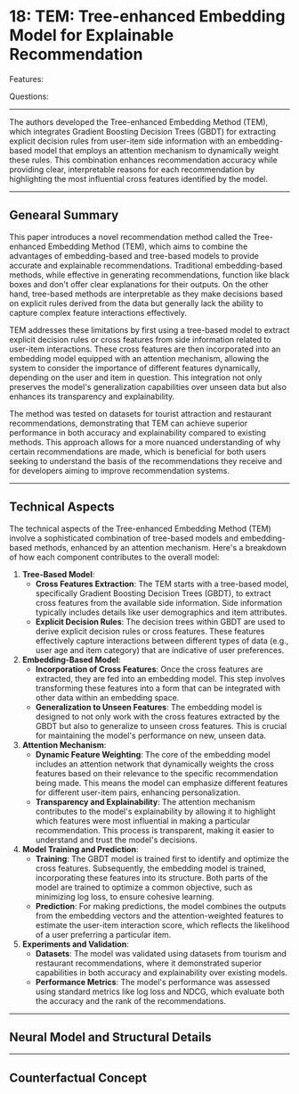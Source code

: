 # 18: TEM: Tree-enhanced Embedding Model for Explainable Recommendation

Features:

Questions:

---

The authors developed the Tree-enhanced Embedding Method (TEM), which integrates Gradient Boosting Decision Trees (GBDT) for extracting explicit decision rules from user-item side information with an embedding-based model that employs an attention mechanism to dynamically weight these rules. This combination enhances recommendation accuracy while providing clear, interpretable reasons for each recommendation by highlighting the most influential cross features identified by the model.

---

## Genearal Summary

This paper introduces a novel recommendation method called the Tree-enhanced Embedding Method (TEM), which aims to combine the advantages of embedding-based and tree-based models to provide accurate and explainable recommendations. Traditional embedding-based methods, while effective in generating recommendations, function like black boxes and don't offer clear explanations for their outputs. On the other hand, tree-based methods are interpretable as they make decisions based on explicit rules derived from the data but generally lack the ability to capture complex feature interactions effectively.

TEM addresses these limitations by first using a tree-based model to extract explicit decision rules or cross features from side information related to user-item interactions. These cross features are then incorporated into an embedding model equipped with an attention mechanism, allowing the system to consider the importance of different features dynamically, depending on the user and item in question. This integration not only preserves the model's generalization capabilities over unseen data but also enhances its transparency and explainability.

The method was tested on datasets for tourist attraction and restaurant recommendations, demonstrating that TEM can achieve superior performance in both accuracy and explainability compared to existing methods. This approach allows for a more nuanced understanding of why certain recommendations are made, which is beneficial for both users seeking to understand the basis of the recommendations they receive and for developers aiming to improve recommendation systems.

---

## Technical Aspects

The technical aspects of the Tree-enhanced Embedding Method (TEM) involve a sophisticated combination of tree-based models and embedding-based methods, enhanced by an attention mechanism. Here's a breakdown of how each component contributes to the overall model:

1. **Tree-Based Model**:
    - **Cross Features Extraction**: The TEM starts with a tree-based model, specifically Gradient Boosting Decision Trees (GBDT), to extract cross features from the available side information. Side information typically includes details like user demographics and item attributes.
    - **Explicit Decision Rules**: The decision trees within GBDT are used to derive explicit decision rules or cross features. These features effectively capture interactions between different types of data (e.g., user age and item category) that are indicative of user preferences.
2. **Embedding-Based Model**:
    - **Incorporation of Cross Features**: Once the cross features are extracted, they are fed into an embedding model. This step involves transforming these features into a form that can be integrated with other data within an embedding space.
    - **Generalization to Unseen Features**: The embedding model is designed to not only work with the cross features extracted by the GBDT but also to generalize to unseen cross features. This is crucial for maintaining the model's performance on new, unseen data.
3. **Attention Mechanism**:
    - **Dynamic Feature Weighting**: The core of the embedding model includes an attention network that dynamically weights the cross features based on their relevance to the specific recommendation being made. This means the model can emphasize different features for different user-item pairs, enhancing personalization.
    - **Transparency and Explainability**: The attention mechanism contributes to the model's explainability by allowing it to highlight which features were most influential in making a particular recommendation. This process is transparent, making it easier to understand and trust the model's decisions.
4. **Model Training and Prediction**:
    - **Training**: The GBDT model is trained first to identify and optimize the cross features. Subsequently, the embedding model is trained, incorporating these features into its structure. Both parts of the model are trained to optimize a common objective, such as minimizing log loss, to ensure cohesive learning.
    - **Prediction**: For making predictions, the model combines the outputs from the embedding vectors and the attention-weighted features to estimate the user-item interaction score, which reflects the likelihood of a user preferring a particular item.
5. **Experiments and Validation**:
    - **Datasets**: The model was validated using datasets from tourism and restaurant recommendations, where it demonstrated superior capabilities in both accuracy and explainability over existing models.
    - **Performance Metrics**: The model's performance was assessed using standard metrics like log loss and NDCG, which evaluate both the accuracy and the rank of the recommendations.

---

## Neural Model and Structural Details

---

## Counterfactual Concept